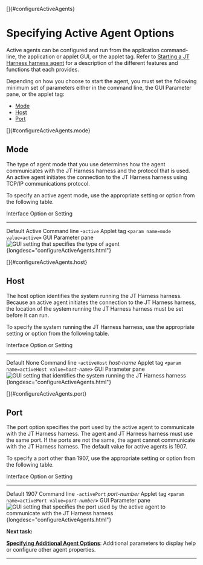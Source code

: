 
[]{#configureActiveAgents}

# Specifying Active Agent Options

Active agents can be configured and run from the application command-line, the application or applet
GUI, or the applet tag. Refer to [Starting a JT Harness harness agent](startAgent.html) for a
description of the different features and functions that each provides.

Depending on how you choose to start the agent, you must set the following minimum set of parameters
either in the command line, the GUI Parameter pane, or the applet tag:

-   [Mode](#configureActiveAgents.mode)
-   [Host](#configureActiveAgents.host)
-   [Port](#configureActiveAgents.port)

[]{#configureActiveAgents.mode}

## Mode

The type of agent mode that you use determines how the agent communicates with the JT Harness
harness and the protocol that is used. An active agent initiates the connection to the JT Harness
harness using TCP/IP communications protocol.

To specify an active agent mode, use the appropriate setting or option from the following table.

  Interface            Option or Setting
  -------------------- ---------------------------------------------------------------------------------------------------------------------
  Default              Active
  Command line         \-`active`
  Applet tag           **`<`**`param name=mode value=active`**`>`**
  GUI Parameter pane   ![GUI setting that specifies the type of agent](../../images/activeMode.gif){longdesc="configureActiveAgents.html"}

[]{#configureActiveAgents.host}

## Host

The host option identifies the system running the JT Harness harness. Because an active agent
initiates the connection to the JT Harness harness, the location of the system running the JT
Harness harness must be set before it can run.

To specify the system running the JT Harness harness, use the appropriate setting or option from the
following table.

  Interface            Option or Setting
  -------------------- ----------------------------------------------------------------------------------------------------------------------------------------------
  Default              None
  Command line         \-`activeHost` *host-name*
  Applet tag           **`<`**`param name=activeHost value=`*`host-name`***`>`**
  GUI Parameter pane   ![GUI setting that identifies the system running the JT Harness harness](../../images/activeHost.gif){longdesc="configureActiveAgents.html"}

[]{#configureActiveAgents.port}

## Port

The port option specifies the port used by the active agent to communicate with the JT Harness
harness. The agent and JT Harness harness must use the same port. If the ports are not the same, the
agent cannot communicate with the JT Harness harness. The default value for active agents is 1907.

To specify a port other than 1907, use the appropriate setting or option from the following table.

  Interface            Option or Setting
  -------------------- --------------------------------------------------------------------------------------------------------------------------------------------------------------------------------
  Default              1907
  Command line         `-activePort` *port-number*
  Applet tag           **`<`**`param name=activePort value=`*`port-number`***`>`**
  GUI Parameter pane   ![GUI setting that specifies the port used by the active agent to communicate with the JT Harness harness](../../images/activePort.gif){longdesc="configureActiveAgents.html"}

**Next task:**

[**Specifying Additional Agent Options**](additionalOptions.html): Additional parameters to display
help or configure other agent properties.

----------------------------------------------------------------------------------------------------

